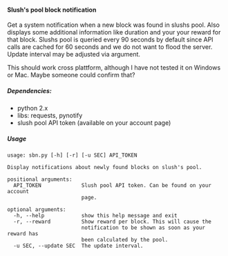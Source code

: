 #### Slush's pool block notification
Get a system notification when a new block was found in slushs pool. Also displays some additional information like duration and your your reward for that block. Slushs pool is queried every 90 seconds by default since API calls are cached for 60 seconds and we do not want to flood the server. Update interval may be adjusted via argument.

This should work cross plattform, although I have not tested it on Windows or Mac. Maybe someone could confirm that?

##### Dependencies:
* python 2.x
* libs: requests, pynotify
* slush pool API token (available on your account page)

##### Usage
```
usage: sbn.py [-h] [-r] [-u SEC] API_TOKEN

Display notifications about newly found blocks on slush's pool.

positional arguments:
  API_TOKEN             Slush pool API token. Can be found on your account
                        page.

optional arguments:
  -h, --help            show this help message and exit
  -r, --reward          Show reward per block. This will cause the
                        notification to be shown as soon as your reward has
                        been calculated by the pool.
  -u SEC, --update SEC  The update interval.
```
